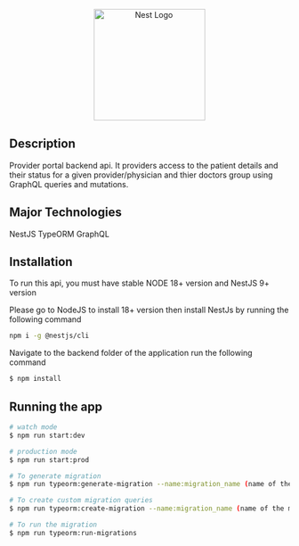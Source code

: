 <p align="center">
  <a href="http://nestjs.com/" target="blank"><img src="https://nestjs.com/img/logo-small.svg" width="200" alt="Nest Logo" /></a>
</p>

## Description

Provider portal backend api. It providers access to the patient details and their status for a given provider/physician and thier doctors group using GraphQL queries and mutations.

## Major Technologies

NestJS
TypeORM
GraphQL

## Installation

To run this api, you must have stable NODE 18+ version and NestJS 9+ version

Please go to NodeJS to install 18+ version then install NestJs by running the following command

```bash
npm i -g @nestjs/cli
```

Navigate to the backend folder of the application run the following command

```bash
$ npm install
```

## Running the app

```bash
# watch mode
$ npm run start:dev

# production mode
$ npm run start:prod

# To generate migration
$ npm run typeorm:generate-migration --name:migration_name (name of the migration like User_PrimaryKey_Added)

# To create custom migration queries
$ npm run typeorm:create-migration --name:migration_name (name of the migration like Initial_Schema)

# To run the migration
$ npm run typeorm:run-migrations
```
